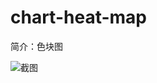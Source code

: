 # chart-heat-map

简介：色块图

![截图](https://img.alicdn.com/tfs/TB1W_FoixrI8KJjy0FpXXb5hVXa-1906-1222.png)





